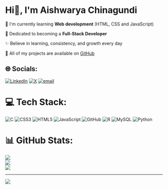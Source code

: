 # Hi👋, I'm Aishwarya Chinagundi
🌱 I'm currently learning **Web development** (HTML, CSS and JavaScript)

🚀 Dedicated to becoming  a **Full-Stack Developer** 

✨ Believe in learning, consistency, and growth every day

📂 All of my projects are available on [GitHub](https://github.com/AISHWARYA152)</br>


## 🌐 Socials:
[![LinkedIn](https://img.shields.io/badge/LinkedIn-%230077B5.svg?logo=linkedin&logoColor=white)](https://www.linkedin.com/in/aishwarya-chinagundi-21a341356) [![X](https://img.shields.io/badge/X-black.svg?logo=X&logoColor=white)](https://x.com/Aishwarya54411?t=AMHCz3qn_f8YwPwWJ7l03Q&s=09) [![email](https://img.shields.io/badge/Email-D14836?logo=gmail&logoColor=white)](mailto:nagathanshreeshail@gmail.com) 

# 💻 Tech Stack:
![C](https://img.shields.io/badge/c-%2300599C.svg?style=flat&logo=c&logoColor=white) ![CSS3](https://img.shields.io/badge/css3-%231572B6.svg?style=flat&logo=css3&logoColor=white) ![HTML5](https://img.shields.io/badge/html5-%23E34F26.svg?style=flat&logo=html5&logoColor=white) ![JavaScript](https://img.shields.io/badge/javascript-%23323330.svg?style=flat&logo=javascript&logoColor=%23F7DF1E) ![GitHub](https://img.shields.io/badge/github-%23121011.svg?style=flat&logo=github&logoColor=white) ![R](https://img.shields.io/badge/r-%23276DC3.svg?style=flat&logo=r&logoColor=white) ![MySQL](https://img.shields.io/badge/mysql-4479A1.svg?style=flat&logo=mysql&logoColor=white) ![Python](https://img.shields.io/badge/python-3670A0?style=flat&logo=python&logoColor=ffdd54)
# 📊 GitHub Stats:
![](https://github-readme-stats.vercel.app/api?username=AISHWARYA152&theme=dark&hide_border=false&include_all_commits=false&count_private=false)<br/>
![](https://nirzak-streak-stats.vercel.app/?user=AISHWARYA152&theme=dark&hide_border=false)<br/>
![](https://github-readme-stats.vercel.app/api/top-langs/?username=AISHWARYA152&theme=dark&hide_border=false&include_all_commits=false&count_private=false&layout=compact)

---
[![](https://visitcount.itsvg.in/api?id=AISHWARYA152&icon=0&color=0)](https://visitcount.itsvg.in)

<!-- Proudly created with GPRM ( https://gprm.itsvg.in ) -->
